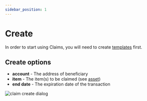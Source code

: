 ```yaml
---
sidebar_position: 1
---
```


# Create

In order to start using Claims, you will need to create [templates](/admin/hierarchy/ERC721/template/) first.

## Create options

- **account** - The address of beneficiary
- **item** - The item(s) to be claimed (see [asset](/admin/miscellaneous/asset/))
- **end date** - The expiration date of the transaction

![claim create dialog](/img/admin/mechanics-simple/claim/claim_create_dialog.png)
